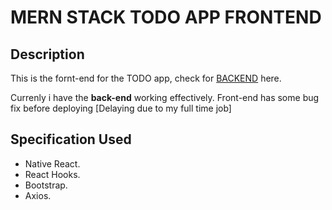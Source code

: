 # MERN STACK TODO APP FRONTEND


## Description 
This is the fornt-end for the TODO app, check for [BACKEND](https://github.com/Hiteshsaai/TODO_MERN_App_backend) here.

Currenly i have the **back-end** working effectively. Front-end has some bug fix before deploying [Delaying due to my full time job]

## Specification Used
* Native React.
* React Hooks.
* Bootstrap.
* Axios.
